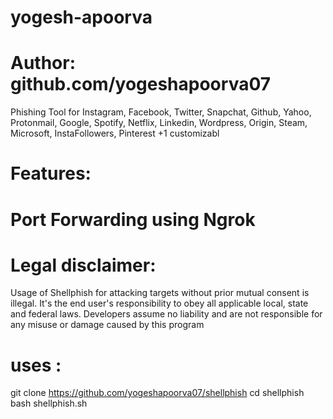 # yogesh-apoorva
# Author: github.com/yogeshapoorva07
Phishing Tool for Instagram, Facebook, Twitter, Snapchat, Github, Yahoo, Protonmail, Google, Spotify, Netflix, Linkedin, Wordpress, Origin, Steam, Microsoft, InstaFollowers, Pinterest +1 customizabl
# Features:
# Port Forwarding using Ngrok
# Legal disclaimer:
Usage of Shellphish for attacking targets without prior mutual consent is illegal. It's the end user's responsibility to obey all applicable local, state and federal laws. Developers assume no liability and are not responsible for any misuse or damage caused by this program
# uses :
git clone https://github.com/yogeshapoorva07/shellphish
cd shellphish
bash shellphish.sh
